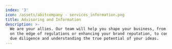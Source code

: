 ```yaml
---
index: '3'
icon: /assets/abitcompany - services_information.png
title: Advisoring and Information
description: >-
  We are your allies. Our team will help you shape your business, from staying
  on the edge of regulations or enhancing your brand reputation, to conducting a
  due diligence and understanding the true potential of your ideas.
---
```


